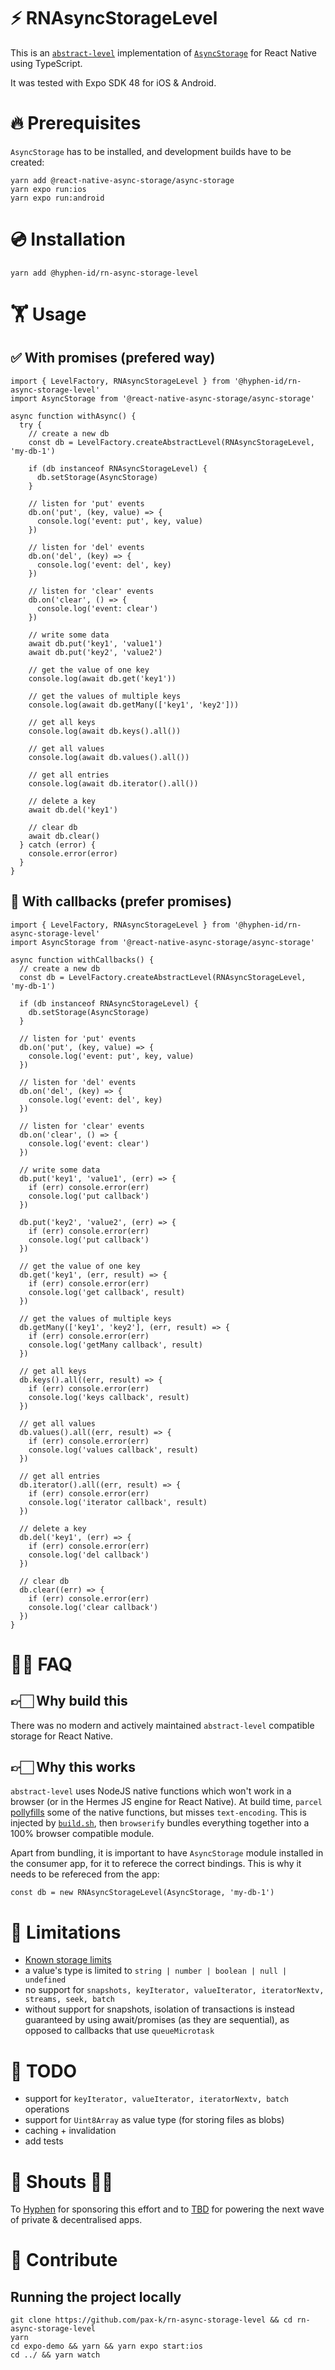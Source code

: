 # ⚡️ RNAsyncStorageLevel

This is an [`abstract-level`](https://github.com/Level/abstract-level) implementation of [`AsyncStorage`](https://react-native-async-storage.github.io/async-storage/) for React Native using TypeScript.

It was tested with Expo SDK 48 for iOS & Android.

# 🔥 Prerequisites

`AsyncStorage` has to be installed, and development builds have to be created:

```
yarn add @react-native-async-storage/async-storage
yarn expo run:ios
yarn expo run:android
```

# 💿 Installation

```
yarn add @hyphen-id/rn-async-storage-level
```

# 🏋️ Usage

## ✅ With promises (prefered way)

```
import { LevelFactory, RNAsyncStorageLevel } from '@hyphen-id/rn-async-storage-level'
import AsyncStorage from '@react-native-async-storage/async-storage'

async function withAsync() {
  try {
    // create a new db
    const db = LevelFactory.createAbstractLevel(RNAsyncStorageLevel, 'my-db-1')

    if (db instanceof RNAsyncStorageLevel) {
      db.setStorage(AsyncStorage)
    }

    // listen for 'put' events
    db.on('put', (key, value) => {
      console.log('event: put', key, value)
    })

    // listen for 'del' events
    db.on('del', (key) => {
      console.log('event: del', key)
    })

    // listen for 'clear' events
    db.on('clear', () => {
      console.log('event: clear')
    })

    // write some data
    await db.put('key1', 'value1')
    await db.put('key2', 'value2')

    // get the value of one key
    console.log(await db.get('key1'))

    // get the values of multiple keys
    console.log(await db.getMany(['key1', 'key2']))

    // get all keys
    console.log(await db.keys().all())

    // get all values
    console.log(await db.values().all())

    // get all entries
    console.log(await db.iterator().all())

    // delete a key
    await db.del('key1')

    // clear db
    await db.clear()
  } catch (error) {
    console.error(error)
  }
}

```

## 🌝 With callbacks (prefer promises)

```
import { LevelFactory, RNAsyncStorageLevel } from '@hyphen-id/rn-async-storage-level'
import AsyncStorage from '@react-native-async-storage/async-storage'

async function withCallbacks() {
  // create a new db
  const db = LevelFactory.createAbstractLevel(RNAsyncStorageLevel, 'my-db-1')

  if (db instanceof RNAsyncStorageLevel) {
    db.setStorage(AsyncStorage)
  }

  // listen for 'put' events
  db.on('put', (key, value) => {
    console.log('event: put', key, value)
  })

  // listen for 'del' events
  db.on('del', (key) => {
    console.log('event: del', key)
  })

  // listen for 'clear' events
  db.on('clear', () => {
    console.log('event: clear')
  })

  // write some data
  db.put('key1', 'value1', (err) => {
    if (err) console.error(err)
    console.log('put callback')
  })

  db.put('key2', 'value2', (err) => {
    if (err) console.error(err)
    console.log('put callback')
  })

  // get the value of one key
  db.get('key1', (err, result) => {
    if (err) console.error(err)
    console.log('get callback', result)
  })

  // get the values of multiple keys
  db.getMany(['key1', 'key2'], (err, result) => {
    if (err) console.error(err)
    console.log('getMany callback', result)
  })

  // get all keys
  db.keys().all((err, result) => {
    if (err) console.error(err)
    console.log('keys callback', result)
  })

  // get all values
  db.values().all((err, result) => {
    if (err) console.error(err)
    console.log('values callback', result)
  })

  // get all entries
  db.iterator().all((err, result) => {
    if (err) console.error(err)
    console.log('iterator callback', result)
  })

  // delete a key
  db.del('key1', (err) => {
    if (err) console.error(err)
    console.log('del callback')
  })

  // clear db
  db.clear((err) => {
    if (err) console.error(err)
    console.log('clear callback')
  })
}

```

# 🙋‍♂️ FAQ

## 👉🏻 Why build this

There was no modern and actively maintained `abstract-level` compatible storage for React Native.

## 👉🏻 Why this works

`abstract-level` uses NodeJS native functions which won't work in a browser (or in the Hermes JS engine for React Native). At build time, `parcel` [pollyfills](https://parceljs.org/features/node-emulation#polyfilling-%26-excluding-builtin-node-modules) some of the native functions, but misses `text-encoding`. This is injected by [`build.sh`](build.sh), then `browserify` bundles everything together into a 100% browser compatible module.

Apart from bundling, it is important to have `AsyncStorage` module installed in the consumer app, for it to referece the correct bindings. This is why it needs to be refereced from the app:

```
const db = new RNAsyncStorageLevel(AsyncStorage, 'my-db-1')
```

# 🚧 Limitations

- [Known storage limits](https://react-native-async-storage.github.io/async-storage/docs/limits)
- a value's type is limited to `string | number | boolean | null | undefined`
- no support for `snapshots, keyIterator, valueIterator, iteratorNextv, streams, seek, batch`
- without support for snapshots, isolation of transactions is instead guaranteed by using await/promises (as they are sequential), as opposed to callbacks that use `queueMicrotask`

# 👷 TODO

- support for `keyIterator, valueIterator, iteratorNextv, batch` operations
- support for `Uint8Array` as value type (for storing files as blobs)
- caching + invalidation
- add tests

# 🌈 Shouts 👏🏻

To [Hyphen](https://hyphen.id/) for sponsoring this effort and to [TBD](https://www.tbd.website/) for powering the next wave of private & decentralised apps.

# 👋 Contribute

## Running the project locally

```
git clone https://github.com/pax-k/rn-async-storage-level && cd rn-async-storage-level
yarn
cd expo-demo && yarn && yarn expo start:ios
cd ../ && yarn watch
```
